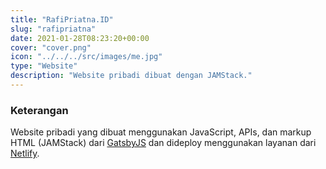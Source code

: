 ```yaml
---
title: "RafiPriatna.ID"
slug: "rafipriatna"
date: 2021-01-28T08:23:20+00:00
cover: "cover.png"
icon: "../../../src/images/me.jpg"
type: "Website"
description: "Website pribadi dibuat dengan JAMStack."
---
```


### Keterangan
Website pribadi yang dibuat menggunakan JavaScript, APIs, dan markup HTML (JAMStack) dari [GatsbyJS](https://www.gatsbyjs.com/) dan dideploy menggunakan layanan dari [Netlify](https://www.netlify.com/).
